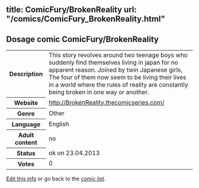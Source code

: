 title: ComicFury/BrokenReality
url: "/comics/ComicFury_BrokenReality.html"
---
Dosage comic ComicFury/BrokenReality
-----------------------------------------

<table class="comicinfo">
<tr>
<th>Description</th><td>This story revolves around two teenage boys who suddenly find themselves living in japan for no apparent reason. Joined by twin Japanese girls, The four of them now seem to be living their lives in a world where the rules of reality are constantly being broken in one way or another.</td>
</tr>
<tr>
<th>Website</th><td><a href="http://BrokenReality.thecomicseries.com/">http://BrokenReality.thecomicseries.com/</a></td>
</tr>
<tr>
<th>Genre</th><td>Other</td>
</tr>
<tr>
<th>Language</th><td>English</td>
</tr>
<tr>
<th>Adult content</th><td>no</td>
</tr>
<tr>
<th>Status</th><td>ok on 23.04.2013</td>
</tr>
<tr>
<th>Votes</th><td>0</div></td>
</tr>
</table>

[Edit this info](/comics/ComicFury_BrokenReality_edit.html) or go back to the [comic list](../comic-index.html).
